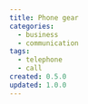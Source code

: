 ```yaml
---
title: Phone gear
categories:
  - business
  - communication
tags:
  - telephone
  - call
created: 0.5.0
updated: 1.0.0
---
```

